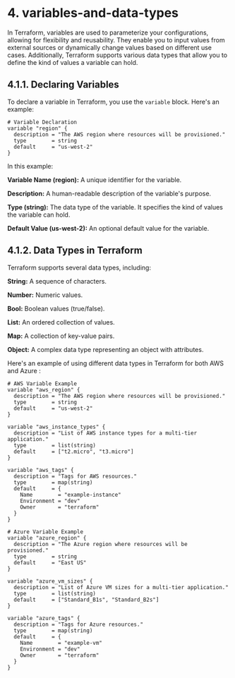 # 4. variables-and-data-types

In Terraform, variables are used to parameterize your configurations, allowing for flexibility and reusability. They enable you to input values from external sources or dynamically change values based on different use cases. Additionally, Terraform supports various data types that allow you to define the kind of values a variable can hold.

## 4.1.1. Declaring Variables

To declare a variable in Terraform, you use the `variable` block. Here's an example:

```hcl
# Variable Declaration
variable "region" {
  description = "The AWS region where resources will be provisioned."
  type        = string
  default     = "us-west-2"
}
```

In this example:

**Variable Name (region):** A unique identifier for the variable.

**Description:** A human-readable description of the variable's purpose.

**Type (string):** The data type of the variable. It specifies the kind of values the variable can hold.

**Default Value (us-west-2):** An optional default value for the variable.


## 4.1.2. Data Types in Terraform

Terraform supports several data types, including:

**String:** A sequence of characters.

**Number:** Numeric values.

**Bool:** Boolean values (true/false).

**List:** An ordered collection of values.

**Map:** A collection of key-value pairs.

**Object:** A complex data type representing an object with attributes.

Here's an example of using different data types in Terraform for both AWS and Azure :

```
# AWS Variable Example
variable "aws_region" {
  description = "The AWS region where resources will be provisioned."
  type        = string
  default     = "us-west-2"
}

variable "aws_instance_types" {
  description = "List of AWS instance types for a multi-tier application."
  type        = list(string)
  default     = ["t2.micro", "t3.micro"]
}

variable "aws_tags" {
  description = "Tags for AWS resources."
  type        = map(string)
  default     = {
    Name        = "example-instance"
    Environment = "dev"
    Owner       = "terraform"
  }
}

# Azure Variable Example
variable "azure_region" {
  description = "The Azure region where resources will be provisioned."
  type        = string
  default     = "East US"
}

variable "azure_vm_sizes" {
  description = "List of Azure VM sizes for a multi-tier application."
  type        = list(string)
  default     = ["Standard_B1s", "Standard_B2s"]
}

variable "azure_tags" {
  description = "Tags for Azure resources."
  type        = map(string)
  default     = {
    Name        = "example-vm"
    Environment = "dev"
    Owner       = "terraform"
  }
}
```
